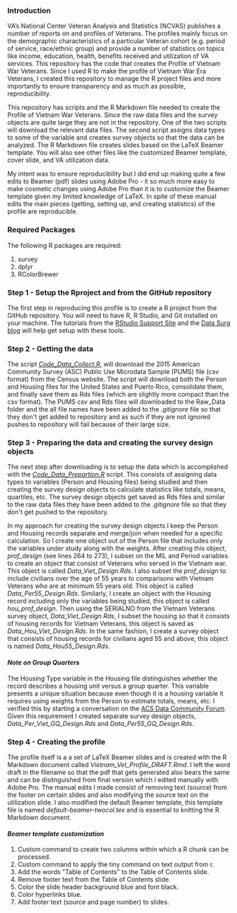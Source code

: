 ### Introduction

VA’s National Center Veteran Analysis and Statistics (NCVAS) publishes a number of reports on and profiles of Veterans. The profiles mainly focus on the demographic characteristics of a particular Veteran cohort (e.g. period of service, race/ethnic group) and provide a number of statistics on topics like income, education, health, benefits received and utilization of VA services. This repository has the code that creates the Profile of Vietnam War Veterans. Since I used R to make the profile of Vietnam War Era Veterans, I created this repository to manage the R project files and more importantly to ensure transparency and as much as possible, reproducibility. 

This repository has scripts and the R Markdown file needed to create the Profile of Vietnam War Veterans. Since the raw data files and the survey objects are quite large they are not in the repository. One of the two scripts will download the relevant data files. The second script assigns data types to some of the variable and creates survey objects so that the data can be analyzed. The R Markdown file creates slides based on the LaTeX Beamer template. You will also see other files like the customized Beamer template, cover slide, and VA utilization data. 

My intent was to ensure reproducibility but I did end up making quite a few edits to Beamer (pdf) slides using Adobe Pro - it so much more easy to make cosmetic changes using Adobe Pro than it is to customize the Beamer template given my limited knowledge of LaTeX. In spite of these manual edits the main pieces (getting, setting up, and creating statistics) of the profile are reproducible. 

### Required Packages

The following R packages are required:

1. survey
2. dplyr
3. RColorBrewer

### Step 1 - Setup the Rproject and from the GitHub repository

The first step in reproducing this profile is to create a R project from the GitHub repository. You will need to have R, R Studio, and Git installed on your machine. The tutorials from the [RStudio Support Site](https://support.rstudio.com/hc/en-us/articles/200532077-Version-Control-with-Git-and-SVN) and the [Data Surg blog](http://www.datasurg.net/2015/07/13/rstudio-and-github/) will help get setup with these tools. 
                                                                                                                       
### Step 2 - Getting the data
        
The script *[Code_Data_Collect.R](https://github.com/mihiriyer/vietnam-prod/blob/master/Code_Data_Collect.R)*, will download the 2015 American Community Survey (ASC) Public Use Microdata Sample (PUMS) file (csv format) from the Census website. The script will download both the Person and Housing files for the United States and Puerto Rico, consolidate them, and finally save them as Rds files (which are slightly more compact than the csv format). The PUMS csv and Rds files will downloaded to the Raw_Data folder and the all file names have been added to the *.gitignore* file so that they don't get added to repository and as such if they are not ignored pushes to repository will fail because of their large size. 

### Step 3 - Preparing the data and creating the survey design objects 

The next step after downloading is to setup the data which is accomplished with the *[Code_Data_Prepartion.R](https://github.com/mihiriyer/vietnam-prod/blob/master/Code_Data_Preparation.R)* script. This consists of assigning data types to variables (Person and Housing files) being studied and then creating the survey design objects to calculate statistics like totals, means, quartiles, etc. The survey design objects get saved as Rds files and similar to  the raw data files they have been added to the *.gitignore* file so that they don't get pushed to the repository. 

In my approach for creating the survey design objects I keep the Person and Housing records separate and merge/join when needed for a specific calculation. So I create one object out of the Person file that includes only the variables under study along with the weights. After creating this object, *prof_design* (see lines 264 to 273), I subset on the MIL and Period variables to create an object that consist of Veterans who served in the Vietnam war. This object is called *Data_Viet_Design.Rds*. I also subset the *prof_design* to include civilians over the age of 55 years to comparisons with Vietnam Veterans who are at minimum 55 years old. This object is called *Data_Per55_Design.Rds*. Similarly, I create an object with the Housing record including only the variables being studied, this object is called *hou_prof_design*. Then using the SERIALNO from the Vietnam Veterans survey object, *Data_Viet_Design.Rds*, I subset the housing so that it consists of housing records for Vietnam Veterans, this object is saved as *Data_Hou_Viet_Design.Rds*. In the same fashion, I create a survey object that consists of housing records for civilians aged 55 and above, this object is named *Data_Hou55_Design.Rds*. 

#### *Note on Group Quarters*

The Housing Type variable in the Housing file distinguishes whether the record describes a housing unit versus a group quarter. This variable presents a unique situation because even though it is a housing variable it requires using weights from the Person to estimate totals, means, etc. I verified this by starting a conversation on the [ACS Data Community Forum](https://acsdatacommunity.prb.org/acs-data-products--resources/acs-public-use-microdata-samples-pums/f/5/t/266). Given this requirement I created separate survey design objects, *Data_Per_Viet_GQ_Design.Rds* and *Data_Per55_GQ_Design.Rds*. 

### Step 4 - Creating the profile

The profile itself is a a set of LaTeX Beamer slides and is created with the R Markdown document called *Vietnam_Vet_Profile_DRAFT.Rmd*. I left the word draft in the filename so that the pdf that gets generated also bears the same and can be disitnguished from final version which I edited manually with Adobe Pro. The manual edits I made consist of removing text (source) from the footer on certain slides and also modifying the source text on the utilization slide. I also modified the default Beamer template, this template file is named *default-beamer-twocol.tex* and is essential to knitting the R Markdown document. 

#### *Beamer template customization*

1. Custom command to create two columns within which a R chunk can be processed. 
2. Custom command to apply the tiny command on text output from r.
3. Add the words "Table of Contents" to the Table of Contents slide.
4. Remove footer text from the Table of Contents slide. 
5. Color the slide header background blue and font black. 
6. Color hyperlinks blue.
7. Add footer text (source and page number) to slides.
